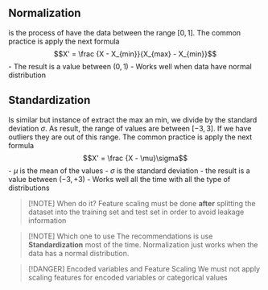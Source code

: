 
## Normalization

is the process of have the data between the range $[0, 1]$. The common practice is apply the next formula $$X' = \frac {X - X_{min}}{X_{max} - X_{min}}$$
	- The result is a value between $(0,1)$
	- Works well when data have normal distribution

## Standardization

Is similar but instance of extract the max an min, we divide by the standard deviation $\sigma$. As result, the range of values are between $[-3,3]$. If we have outliers they are out of this range. The common practice is apply the next formula $$X' = \frac {X - \mu}\sigma$$
	- $\mu$ is the mean of the values
	- $\sigma$ is the standard deviation
	- the result is a value between $(-3, +3)$
	- Works well all the time with all the type of distributions

> [!NOTE] When do it?
> Feature scaling must be done **after** splitting the dataset into the training set and test set in order to avoid leakage information


> [!NOTE] Which one to use
> The recommendations is use **Standardization** most of the time. Normalization just works when the data has a normal distribution.


> [!DANGER] Encoded variables and Feature Scaling 
> We must not apply scaling features for encoded variables or categorical values
